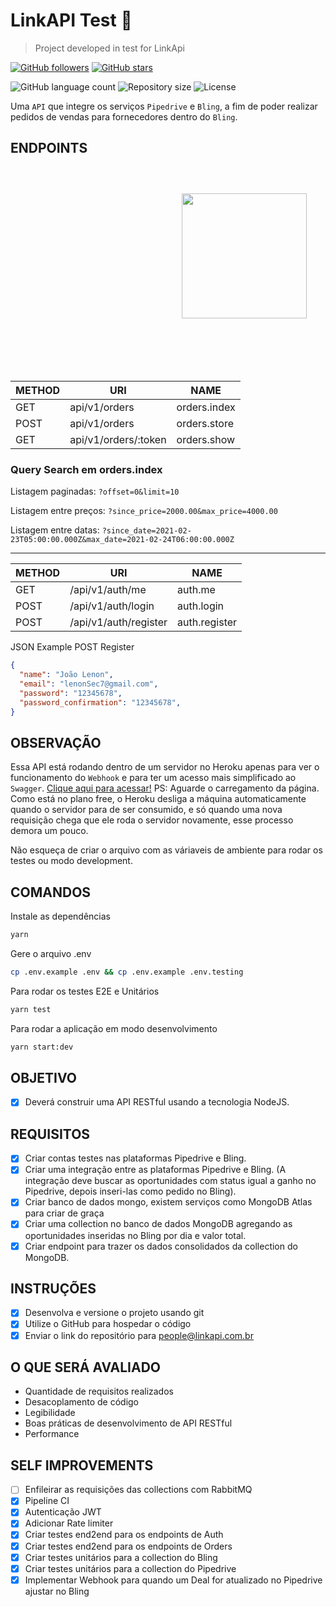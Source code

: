 # LinkAPI Test 🧠

> Project developed in test for LinkApi

[![GitHub followers](https://img.shields.io/github/followers/jlenon7.svg?style=social&label=Follow&maxAge=2592000)](https://github.com/jlenon7?tab=followers)
[![GitHub stars](https://img.shields.io/github/stars/jlenon7/linkapi-test.svg?style=social&label=Star&maxAge=2592000)](https://github.com/jlenon7/linkapi-test/stargazers/)

<p>
  <img alt="GitHub language count" src="https://img.shields.io/github/languages/count/jlenon7/linkapi-test?style=for-the-badge&logo=appveyor">

  <img alt="Repository size" src="https://img.shields.io/github/repo-size/jlenon7/linkapi-test?style=for-the-badge&logo=appveyor">

  <img alt="License" src="https://img.shields.io/badge/license-MIT-brightgreen?style=for-the-badge&logo=appveyor">
</p>

Uma `API` que integre os serviços `Pipedrive` e `Bling`, a fim de poder realizar pedidos de vendas para fornecedores dentro do `Bling`.

<img src="https://extrato.vtex.com/images/linkapi_avatar-linkapiX800.png" width="200px" align="right" hspace="30px" vspace="100px">

## ENDPOINTS

| METHOD    | URI                   | NAME              |
| --------- | --------------------- | ----------------- |
| GET       | api/v1/orders         | orders.index      |
| POST      | api/v1/orders         | orders.store      |
| GET       | api/v1/orders/:token  | orders.show       |

### Query Search em orders.index

Listagem paginadas: `?offset=0&limit=10`

Listagem entre preços: `?since_price=2000.00&max_price=4000.00`

Listagem entre datas: `?since_date=2021-02-23T05:00:00.000Z&max_date=2021-02-24T06:00:00.000Z`

---

| METHOD    | URI                  | NAME            |
| --------- | -------------------- | ----------------|
| GET       | /api/v1/auth/me      | auth.me         |
| POST      | /api/v1/auth/login   | auth.login      |
| POST      | /api/v1/auth/register| auth.register   |

JSON Example POST Register

```json
{
  "name": "João Lenon",
  "email": "lenonSec7@gmail.com",
  "password": "12345678",
  "password_confirmation": "12345678",
}
```

## OBSERVAÇÃO

Essa API está rodando dentro de um servidor no Heroku apenas para ver o funcionamento do `Webhook` e para ter um acesso mais simplificado ao `Swagger`. [Clique aqui para acessar!](https://linkapi-test.herokuapp.com/api/swagger) PS: Aguarde o carregamento da página. Como está no plano free, o Heroku desliga a máquina automaticamente quando o servidor para de ser consumido, e só quando uma nova requisição chega que ele roda o servidor novamente, esse processo demora um pouco.

Não esqueça de criar o arquivo com as váriaveis de ambiente para rodar os testes ou modo development.

## COMANDOS

Instale as dependências

```bash
yarn
```

Gere o arquivo .env

```bash
cp .env.example .env && cp .env.example .env.testing
```

Para rodar os testes E2E e Unitários

```bash
yarn test
```

Para rodar a aplicação em modo desenvolvimento

```bash
yarn start:dev
```

## OBJETIVO

- [x] Deverá construir uma API RESTful usando a tecnologia NodeJS.

## REQUISITOS

- [x] Criar contas testes nas plataformas Pipedrive e Bling.
- [x] Criar uma integração entre as plataformas Pipedrive e Bling. (A integração deve buscar as oportunidades com status igual a ganho no Pipedrive, depois inseri-las como pedido no Bling).
- [x] Criar banco de dados mongo, existem serviços como MongoDB Atlas para criar de graça
- [x] Criar uma collection no banco de dados MongoDB agregando as oportunidades inseridas no Bling por dia e valor total.
- [x] Criar endpoint para trazer os dados consolidados da collection do MongoDB.

## INSTRUÇÕES

- [x] Desenvolva e versione o projeto usando git
- [x] Utilize o GitHub para hospedar o código
- [x] Enviar o link do repositório para people@linkapi.com.br

## O QUE SERÁ AVALIADO

- Quantidade de requisitos realizados
- Desacoplamento de código
- Legibilidade
- Boas práticas de desenvolvimento de API RESTful
- Performance

## SELF IMPROVEMENTS

- [ ] Enfileirar as requisições das collections com RabbitMQ
- [x] Pipeline CI
- [x] Autenticação JWT
- [x] Adicionar Rate limiter
- [x] Criar testes end2end para os endpoints de Auth
- [x] Criar testes end2end para os endpoints de Orders
- [x] Criar testes unitários para a collection do Bling
- [x] Criar testes unitários para a collection do Pipedrive
- [x] Implementar Webhook para quando um Deal for atualizado no Pipedrive ajustar no Bling
